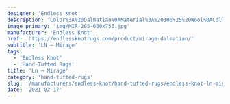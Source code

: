 ```yaml
---
designer: 'Endless Knot'
description: 'Color%3A%20Dalmatian%0AMaterial%3A%20100%25%20Wool%0ACollection%3A%20Hand-Tufted%20Collection'
image_primary: 'img/MIR-205-600x750.jpg'
manufacturer: 'Endless Knot'
href: 'https://endlessknotrugs.com/product/mirage-dalmatian/'
subtitle: 'LN – Mirage'
tags:
  - 'Endless Knot'
  - 'Hand-Tufted Rugs'
title: 'Ln – Mirage'
category: 'hand-tufted-rugs'
slug: '/manufacturers/endless-knot/hand-tufted-rugs/endless-knot-ln-mirage'
date: '2021-02-17'
---
```

